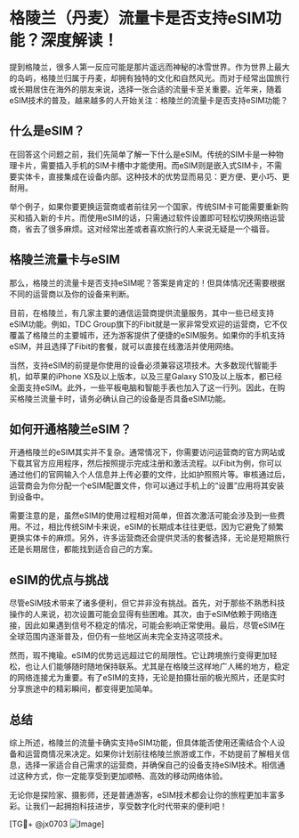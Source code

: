 # 格陵兰（丹麦）流量卡是否支持eSIM功能？深度解读！

提到格陵兰，很多人第一反应可能是那片遥远而神秘的冰雪世界。作为世界上最大的岛屿，格陵兰归属于丹麦，却拥有独特的文化和自然风光。而对于经常出国旅行或长期居住在海外的朋友来说，选择一张合适的流量卡至关重要。近年来，随着eSIM技术的普及，越来越多的人开始关注：格陵兰的流量卡是否支持eSIM功能？

## 什么是eSIM？

在回答这个问题之前，我们先简单了解一下什么是eSIM。传统的SIM卡是一种物理卡片，需要插入手机的SIM卡槽中才能使用。而eSIM则是嵌入式SIM卡，不需要实体卡，直接集成在设备内部。这种技术的优势显而易见：更方便、更小巧、更耐用。

举个例子，如果你要更换运营商或者前往另一个国家，传统SIM卡可能需要重新购买和插入新的卡片。而使用eSIM的话，只需通过软件设置即可轻松切换网络运营商，省去了很多麻烦。这对经常出差或者喜欢旅行的人来说无疑是一个福音。

## 格陵兰流量卡与eSIM

那么，格陵兰的流量卡是否支持eSIM呢？答案是肯定的！但具体情况还需要根据不同的运营商以及你的设备来判断。

目前，在格陵兰，有几家主要的通信运营商提供流量服务，其中一些已经支持eSIM功能。例如，TDC Group旗下的Fibit就是一家非常受欢迎的运营商，它不仅覆盖了格陵兰的主要城市，还为游客提供了便捷的eSIM服务。如果你的手机支持eSIM，并且选择了Fibit的套餐，就可以直接在线激活并使用网络。

当然，支持eSIM的前提是你使用的设备必须兼容这项技术。大多数现代智能手机，如苹果的iPhone XS及以上版本，以及三星Galaxy S10及以上版本，都已经全面支持eSIM。此外，一些平板电脑和智能手表也加入了这一行列。因此，在购买格陵兰流量卡时，请务必确认自己的设备是否具备eSIM功能。

## 如何开通格陵兰eSIM？

开通格陵兰的eSIM其实并不复杂。通常情况下，你需要访问运营商的官方网站或下载其官方应用程序，然后按照提示完成注册和激活流程。以Fibit为例，你可以通过他们的官网输入个人信息并上传必要的文件，比如护照照片等。审核通过后，运营商会为你分配一个eSIM配置文件，你可以通过手机上的“设置”应用将其安装到设备中。

需要注意的是，虽然eSIM的使用过程相对简单，但首次激活可能会涉及到一些费用。不过，相比传统SIM卡来说，eSIM的长期成本往往更低，因为它避免了频繁更换实体卡的麻烦。另外，许多运营商还会提供灵活的套餐选择，无论是短期旅行还是长期居住，都能找到适合自己的方案。

## eSIM的优点与挑战

尽管eSIM技术带来了诸多便利，但它并非没有挑战。首先，对于那些不熟悉科技操作的人来说，初次设置可能会显得有些困难。其次，由于eSIM依赖于网络连接，因此如果遇到信号不稳定的情况，可能会影响正常使用。最后，尽管eSIM在全球范围内逐渐普及，但仍有一些地区尚未完全支持这项技术。

然而，瑕不掩瑜。eSIM的优势远远超过它的局限性。它让跨境旅行变得更加轻松，也让人们能够随时随地保持联系。尤其是在格陵兰这样地广人稀的地方，稳定的网络连接尤为重要。有了eSIM的支持，无论是拍摄壮丽的极光照片，还是实时分享旅途中的精彩瞬间，都变得更加简单。

## 总结

综上所述，格陵兰的流量卡确实支持eSIM功能，但具体能否使用还需结合个人设备和运营商情况来决定。如果你计划前往格陵兰旅游或工作，不妨提前了解相关信息，选择一家适合自己需求的运营商，并确保自己的设备支持eSIM技术。相信通过这种方式，你一定能享受到更加顺畅、高效的移动网络体验。

无论你是探险家、摄影师，还是普通游客，eSIM技术都会让你的旅程更加丰富多彩。让我们一起拥抱科技进步，享受数字化时代带来的便利吧！

[TG💪+ @jx0703 ![Image](https://github.com/user-attachments/assets/dbca1d08-cadb-493c-b0ec-ad6f7a83f270)]